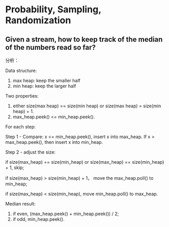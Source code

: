 # Probability, Sampling, Randomization

## Given a stream, how to keep track of the median of the numbers read so far?

分析：

Data structure: 

1. max heap: keep the smaller half 
2. min heap: keep the larger half

Two properties:

1. either size(max heap) == size(min heap) or size(max heap) = size(min heap) + 1.
2. max_heap.peek() <= min_heap.peek().

For each step:

Step 1 - Compare: x <= min_heap.peek(), insert x into max_heap. If x > max_heap.peek(), then insert x into min_heap.

Step 2 - adjust the size: 

if size(max_heap) ==  size(min_heap) or size(max_heap) == size(min_heap) + 1, skip; 

if size(max_heap) > size(min_heap) + 1， move the max_heap.poll() to min_heap; 

if size(max_heap) < size(min_heap), move min_heap.poll() to max_heap.

Median result: 

1. if even, (max_heap.peek() + min_heap.peek()) / 2;
2. if odd, min_heap.peek().
